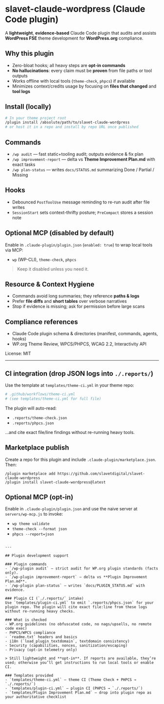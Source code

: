 # slavet-claude-wordpress (Claude Code plugin)

A **lightweight**, **evidence-based** Claude Code plugin that audits and assists **WordPress FSE** theme development for **WordPress.org** compliance.

## Why this plugin
- Zero-bloat hooks; all heavy steps are **opt-in commands**
- **No hallucinations**: every claim must be **proven** from file paths or tool outputs
- Works offline with local tools (`theme-check`, `phpcs`) if available
- Minimizes context/credits usage by focusing on **files that changed** and **tool logs**

## Install (locally)
```bash
# In your theme project root
/plugin install /absolute/path/to/slavet-claude-wordpress
# or host it in a repo and install by repo URL once published
```

## Commands
- `/wp audit` — fast static+tooling audit; outputs evidence & fix plan
- `/wp improvement-report` — delta vs **Theme Improvement Plan.md** with exact tasks
- `/wp plan-status` — writes `docs/STATUS.md` summarizing Done / Partial / Missing

## Hooks
- Debounced `PostToolUse` message reminding to re-run audit after file writes
- `SessionStart` sets context-thrifty posture; `PreCompact` stores a session note

## Optional MCP (disabled by default)
Enable in `.claude-plugin/plugin.json` (`enabled: true`) to wrap local tools via MCP:
- `wp` (WP-CLI), `theme-check`, `phpcs`

> Keep it disabled unless you need it.

## Resource & Context Hygiene
- Commands avoid long summaries; they reference **paths & logs**
- Prefer **file diffs** and **short tables** over verbose narratives
- Stop if evidence is missing; ask for permission before large scans

## Compliance references
- Claude Code plugin schema & directories (manifest, commands, agents, hooks)
- WP.org Theme Review, WPCS/PHPCS, WCAG 2.2, Interactivity API

License: MIT

---

## CI integration (drop JSON logs into `./.reports/`)
Use the template at `templates/theme-ci.yml` in your theme repo:

```yaml
# .github/workflows/theme-ci.yml
# (see templates/theme-ci.yml for full file)
```

The plugin will auto-read:
- `.reports/theme-check.json`
- `.reports/phpcs.json`

…and cite exact file/line findings without re-running heavy tools.

## Marketplace publish
Create a repo for this plugin and include `.claude-plugin/marketplace.json`. Then:

```
/plugin marketplace add https://github.com/slavetdigital/slavet-claude-wordpress
/plugin install slavet-claude-wordpress@latest
```

## Optional MCP (opt-in)
Enable in `.claude-plugin/plugin.json` and use the naive server at `servers/wp-mcp.js` to invoke:
- `wp theme validate`
- `theme-check --format json`
- `phpcs --report=json`
```

---

## Plugin development support

### Plugin commands
- `/wp-plugin audit` — strict audit for WP.org plugin standards (facts only).
- `/wp-plugin improvement-report` — delta vs **Plugin Improvement Plan.md**.
- `/wp-plugin plan-status` — writes `docs/PLUGIN_STATUS.md` with evidence.

### Plugin CI (`./.reports/` intake)
Use `templates/plugin-ci.yml` to emit `.reports/phpcs.json` for your plugin repo. The plugin will cite exact file:line from these logs without re-running heavy checks.

### What is checked
- WP.org guidelines (no obfuscated code, no nags/upsells, no remote code exec)
- PHPCS/WPCS compliance
- `readme.txt` headers and basics
- i18n (`load_plugin_textdomain`, textdomain consistency)
- Security (capabilities, nonces, sanitization/escaping)
- Privacy (opt-in telemetry only)

> Still lightweight and **opt-in**. If reports are available, they’re used; otherwise you’ll get instructions to run local tools or enable CI.

### Templates provided
- `templates/theme-ci.yml` — theme CI (Theme Check + PHPCS → `./.reports/`)
- `templates/plugin-ci.yml` — plugin CI (PHPCS → `./.reports/`)
- `templates/Plugin Improvement Plan.md` — drop into plugin repo as your authoritative checklist
